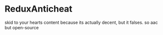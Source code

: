 # ReduxAnticheat
skid to your hearts content because its actually decent, but it falses. so aac but open-source
